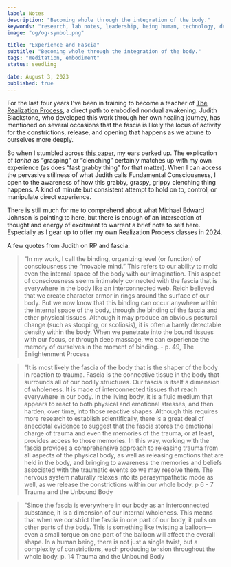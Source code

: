 ```yaml
---
label: Notes
description: "Becoming whole through the integration of the body."
keywords: "research, lab notes, leadership, being human, technology, design, cosmology, worlding"
image: "og/og-symbol.png"

title: "Experience and Fascia"
subtitle: "Becoming whole through the integration of the body."
tags: "meditation, embodiment"
status: seedling

date: August 3, 2023
published: true
---
```


For the last four years I've been in training to become a teacher of [The Realization Process](https://realizationprocess.org), a direct path to embodied nondual awakening. Judith Blackstone, who developed this work through her own healing journey, has mentioned on several occasions that the fascia is likely the locus of activity for the constrictions, release, and opening that happens as we attune to ourselves more deeply.

So when I stumbled across [this paper](https://opentheory.net/2023/07/principles-of-vasocomputation-a-unification-of-buddhist-phenomenology-active-inference-and-physical-reflex-part-i/), my ears perked up. The explication of _tanha_ as &ldquo;grasping&rdquo; or &ldquo;clenching&rdquo; certainly matches up with my own experience (as does &ldquo;fast grabby thing&rdquo; for that matter). When I can access the pervasive stillness of what Judith calls Fundamental Consciousness, I open to the awareness of how this grabby, graspy, grippy clenching thing happens. A kind of minute but consistent attempt to hold on to, control, or manipulate direct experience.

There is still much for me to comprehend about what Michael Edward Johnson is pointing to here, but there is enough of an intersection of thought and energy of excitment to warrent a brief note to self here. Especially as I gear up to offer my own Realization Process classes in 2024.

A few quotes from Judith on RP and fascia:

> "In my work, I call the binding, organizing level (or function) of consciousness the “movable mind.” This refers to our ability to mold even the internal space of the body with our imagination. This aspect of consciousness seems intimately connected with the fascia that is everywhere in the body like an interconnected web. Reich believed that we create character armor in rings around the surface of our body. But we now know that this binding can occur anywhere within the internal space of the body, through the binding of the fascia and other physical tissues. Although it may produce an obvious postural change (such as stooping, or scoliosis), it is often a barely detectable density within the body. When we penetrate into the bound tissues with our focus, or through deep massage, we can experience the memory of ourselves in the moment of binding. - p. 49, The Enlightenment Process

> "It is most likely the fascia of the body that is the shaper of the body in reaction to trauma. Fascia is the connective tissue in the body that surrounds all of our bodily structures. Our fascia is itself a dimension of wholeness. It is made of interconnected tissues that reach everywhere in our body. In the living body, it is a fluid medium that appears to react to both physical and emotional stresses, and then harden, over time, into those reactive shapes. Although this requires more research to establish scientifically, there is a great deal of anecdotal evidence to suggest that the fascia stores the emotional charge of trauma and even the memories of the trauma, or at least, provides access to those memories. In this way, working with the fascia provides a comprehensive approach to releasing trauma from all aspects of the physical body, as well as releasing emotions that are held in the body, and bringing to awareness the memories and beliefs associated with the traumatic events so we may resolve them. The nervous system naturally relaxes into its parasympathetic mode as well, as we release the constrictions within our whole body. p 6 - 7 Trauma and the Unbound Body

> "Since the fascia is everywhere in our body as an interconnected substance, it is a dimension of our internal wholeness. This means that when we constrict the fascia in one part of our body, it pulls on other parts of the body. This is something like twisting a balloon—even a small torque on one part of the balloon will affect the overall shape. In a human being, there is not just a single twist, but a complexity of constrictions, each producing tension throughout the whole body. p. 14 Trauma and the Unbound Body
